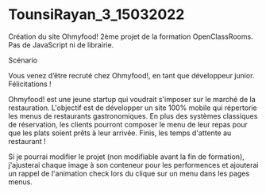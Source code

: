 # TounsiRayan_3_15032022
Création du site Ohmyfood!
2ème projet de la formation OpenClassRooms.
Pas de JavaScript ni de librairie.

Scénario

Vous venez d’être recruté chez Ohmyfood!, en tant que développeur junior. Félicitations !

Ohmyfood! est une jeune startup qui voudrait s'imposer sur le marché de la restauration. L'objectif est de développer un site 100% mobile qui répertorie
les menus de restaurants gastronomiques. En plus des systèmes classiques de réservation, les clients pourront composer le menu de leur repas pour que
les plats soient prêts à leur arrivée. Finis, les temps d'attente au restaurant ! 

Si je pourrai modifier le projet (non modifiable avant la fin de formation), j'ajusterai chaque image à son conteneur pour les performences et ajouterai un rappel de l'animation check lors du clique sur un menu
dans les pages menus.




